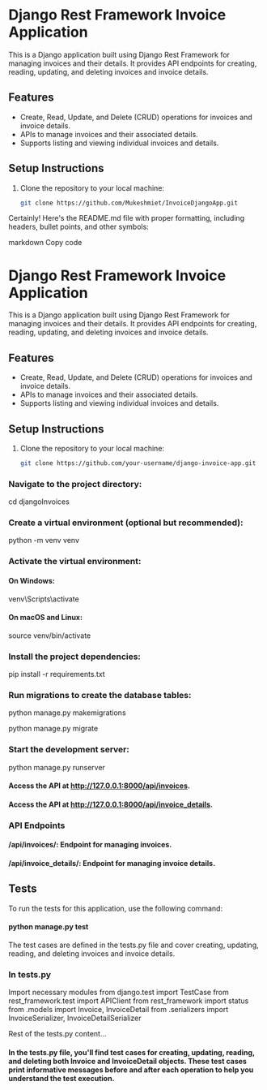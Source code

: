 # Django Rest Framework Invoice Application

This is a Django application built using Django Rest Framework for managing invoices and their details. It provides API endpoints for creating, reading, updating, and deleting invoices and invoice details.

## Features

- Create, Read, Update, and Delete (CRUD) operations for invoices and invoice details.
- APIs to manage invoices and their associated details.
- Supports listing and viewing individual invoices and details.

## Setup Instructions

1. Clone the repository to your local machine:

   ```bash
   git clone https://github.com/Mukeshmiet/InvoiceDjangoApp.git


Certainly! Here's the README.md file with proper formatting, including headers, bullet points, and other symbols:

markdown
Copy code
# Django Rest Framework Invoice Application

This is a Django application built using Django Rest Framework for managing invoices and their details. It provides API endpoints for creating, reading, updating, and deleting invoices and invoice details.

## Features

- Create, Read, Update, and Delete (CRUD) operations for invoices and invoice details.
- APIs to manage invoices and their associated details.
- Supports listing and viewing individual invoices and details.

## Setup Instructions

1. Clone the repository to your local machine:

   ```bash
   git clone https://github.com/your-username/django-invoice-app.git

### Navigate to the project directory:

cd djangoInvoices

### Create a virtual environment (optional but recommended):

python -m venv venv

### Activate the virtual environment:

#### On Windows:

venv\Scripts\activate

#### On macOS and Linux:

source venv/bin/activate

### Install the project dependencies:

pip install -r requirements.txt

### Run migrations to create the database tables:

python manage.py makemigrations

python manage.py migrate

### Start the development server:

python manage.py runserver

#### Access the API at http://127.0.0.1:8000/api/invoices.
#### Access the API at http://127.0.0.1:8000/api/invoice_details.

### API Endpoints

#### /api/invoices/: Endpoint for managing invoices.
#### /api/invoice_details/: Endpoint for managing invoice details.

## Tests

To run the tests for this application, use the following command:

#### python manage.py test

The test cases are defined in the tests.py file and cover creating, updating, reading, and deleting invoices and invoice details.

### In tests.py

Import necessary modules
from django.test import TestCase
from rest_framework.test import APIClient
from rest_framework import status
from .models import Invoice, InvoiceDetail
from .serializers import InvoiceSerializer, InvoiceDetailSerializer

Rest of the tests.py content...

#### In the tests.py file, you'll find test cases for creating, updating, reading, and deleting both Invoice and InvoiceDetail objects. These test cases print informative messages before and after each operation to help you understand the test execution.



